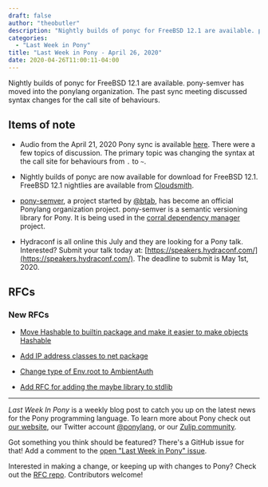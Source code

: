 ```yaml
---
draft: false
author: "theobutler"
description: "Nightly builds of ponyc for FreeBSD 12.1 are available. pony-semver has moved into the ponylang organization. The past sync meeting discussed syntax changes for the call site of behaviours."
categories:
  - "Last Week in Pony"
title: "Last Week in Pony - April 26, 2020"
date: 2020-04-26T11:00:11-04:00
---
```


Nightly builds of ponyc for FreeBSD 12.1 are available. pony-semver has moved into the ponylang organization. The past sync meeting discussed syntax changes for the call site of behaviours.
<!-- more -->

## Items of note

- Audio from the April 21, 2020 Pony sync is available [here](https://sync-recordings.ponylang.io/r/2020_04_21.m4a). There were a few topics of discussion. The primary topic was changing the syntax at the call site for behaviours from `.` to `~`.

- Nightly builds of ponyc are now available for download for FreeBSD 12.1. FreeBSD 12.1 nightlies are available from [Cloudsmith](https://cloudsmith.io/~ponylang/repos/nightlies/packages/?q=name%3A%27%5Eponyc-x86-64-unknown-freebsd12.1.tar.gz%24%27).

- [pony-semver](https://github.com/ponylang/pony-semver), a project started by [@btab](https://github.com/btab/), has become an official Ponylang organization project. pony-semver is a semantic versioning library for Pony. It is being used in the [corral dependency manager](https://github.com/ponylang/corral) project.

- Hydraconf is all online this July and they are looking for a Pony talk. Interested? Submit your talk today at: [https://speakers.hydraconf.com/](https://speakers.hydraconf.com/). The deadline to submit is May 1st, 2020.

## RFCs

### New RFCs

- [Move Hashable to builtin package and make it easier to make objects Hashable](https://github.com/ponylang/rfcs/pull/157)

- [Add IP address classes to net package](https://github.com/ponylang/rfcs/pull/158)

- [Change type of Env.root to AmbientAuth](https://github.com/ponylang/rfcs/pull/159)

- [Add RFC for adding the maybe library to stdlib](https://github.com/ponylang/rfcs/pull/161)

---

_Last Week In Pony_ is a weekly blog post to catch you up on the latest news for the Pony programming language. To learn more about Pony check out [our website](https://ponylang.io), our Twitter account [@ponylang](https://twitter.com/ponylang), or our [Zulip community](https://ponylang.zulipchat.com).

Got something you think should be featured? There's a GitHub issue for that! Add a comment to the [open "Last Week in Pony" issue](https://github.com/ponylang/ponylang.github.io/issues?q=is%3Aissue+is%3Aopen+label%3Alast-week-in-pony).

Interested in making a change, or keeping up with changes to Pony? Check out the [RFC repo](https://github.com/ponylang/rfcs). Contributors welcome!
